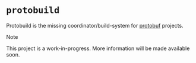 # `protobuild`

Protobuild is the missing coordinator/build-system for [protobuf] projects.

[protobuf]: https://protobuf.dev

> [!NOTE]
> This project is a work-in-progress. More information will be made available
> soon.
